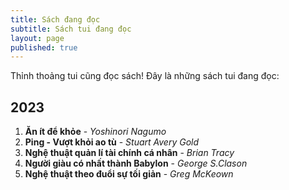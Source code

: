 ```yaml
---
title: Sách đang đọc
subtitle: Sách tui đang đọc
layout: page
published: true
---
```


Thỉnh thoảng tui cũng đọc sách! Đây là những sách tui đang đọc:

## 2023

1. **Ăn ít để khỏe** - *Yoshinori Nagumo* 
2. **Ping - Vượt khỏi ao tù** - *Stuart Avery Gold*
3. **Nghệ thuật quản lí tài chính cá nhân** - *Brian Tracy*
4. **Người giàu có nhất thành Babylon** - *George S.Clason*
5. **Nghệ thuật theo đuổi sự tối giản** - *Greg McKeown*
